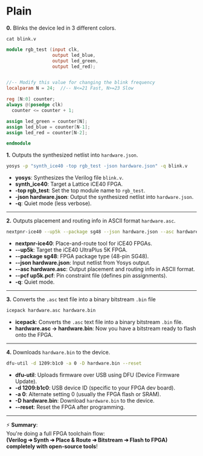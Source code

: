 # Plain 

**0.**  Blinks the device led in 3 different colors.

```
cat blink.v
```
>
```verilog
module rgb_test (input clk,
                 output led_blue,
                 output led_green,
                 output led_red);


//-- Modify this value for changing the blink frequency
localparam N = 24;  //-- N<=21 Fast, N>=23 Slow

reg [N:0] counter;
always @(posedge clk)
  counter <= counter + 1;

assign led_green = counter[N];
assign led_blue = counter[N-1];
assign led_red = counter[N-2];

endmodule
```


**1.**  Outputs the synthesized netlist into `hardware.json`.
```bash
yosys -p "synth_ice40 -top rgb_test -json hardware.json" -q blink.v
```
- **yosys**: Synthesizes the Verilog file `blink.v`.
- **synth_ice40**: Target a Lattice iCE40 FPGA.
- **-top rgb_test**: Set the top module name to `rgb_test`.
- **-json hardware.json**: Output the synthesized netlist into `hardware.json`.
- **-q**: Quiet mode (less verbose).

---

**2.**  Outputs placement and routing info in ASCII format `hardware.asc`.
```bash
nextpnr-ice40 --up5k --package sg48 --json hardware.json --asc hardware.asc --pcf up5k.pcf -q
```
- **nextpnr-ice40**: Place-and-route tool for iCE40 FPGAs.
- **--up5k**: Target the iCE40 UltraPlus 5K FPGA.
- **--package sg48**: FPGA package type (48-pin SG48).
- **--json hardware.json**: Input netlist from Yosys output.
- **--asc hardware.asc**: Output placement and routing info in ASCII format.
- **--pcf up5k.pcf**: Pin constraint file (defines pin assignments).
- **-q**: Quiet mode.

---

**3.**  Converts the `.asc` text file into a binary bitstream `.bin` file
```bash
icepack hardware.asc hardware.bin
```
- **icepack**: Converts the `.asc` text file into a binary bitstream `.bin` file.
- **hardware.asc -> hardware.bin**: Now you have a bitstream ready to flash onto the FPGA.

---

**4.**  Downloads `hardware.bin` to the device.
```bash
dfu-util -d 1209:b1c0 -a 0 -D hardware.bin --reset
```
- **dfu-util**: Uploads firmware over USB using DFU (Device Firmware Update).
- **-d 1209:b1c0**: USB device ID (specific to your FPGA dev board).
- **-a 0**: Alternate setting 0 (usually the FPGA flash or SRAM).
- **-D hardware.bin**: Download `hardware.bin` to the device.
- **--reset**: Reset the FPGA after programming.

---

⚡ **Summary**:  
You're doing a full FPGA toolchain flow:  
**(Verilog ➔ Synth ➔ Place & Route ➔ Bitstream ➔ Flash to FPGA)**  
**completely with open-source tools**!

